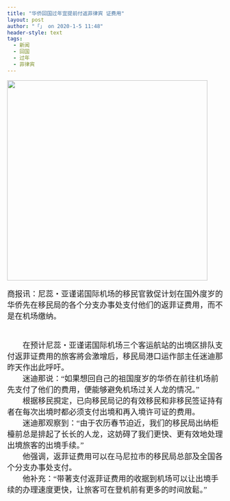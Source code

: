 ```yaml
---
title: "华侨回国过年宜提前付返菲律宾 证费用"
layout: post
author: "「」 on 2020-1-5 11:48"
header-style: text
tags:
  - 新闻
  - 回国
  - 过年
  - 菲律宾
---
```


<head></head>
<body>
 <ignore_js_op> 
  <img aid="1325058" src="https://bbs.boniu123.cc/data/attachment/forum/202001/05/110345x5t7elyok5yz375y.jpg" zoomfile="data/attachment/forum/202001/05/110345x5t7elyok5yz375y.jpg" file="data/attachment/forum/202001/05/110345x5t7elyok5yz375y.jpg" width="468" inpost="1"> 
  <div class="tip tip_4 aimg_tip" id="aimg_1325058_menu" style="position: absolute; display: none" disautofocus="true"> 
   <div class="xs0"> 
    <p><strong>QQ图片20200105110257.jpg</strong> <em class="xg1">(18.66 KB, 下载次数: 0)</em></p> 
    <p> <a href="forum.php?mod=attachment&amp;aid=MTMyNTA1OHxiMDY5NTFjNXwxNTc4MjE1OTA2fDB8NTQ2NzE0&amp;nothumb=yes" target="_blank">下载附件</a> &nbsp;<a href="javascript:;" onclick="showWindow(this.id, this.getAttribute('url'), 'get', 0);" id="savephoto_1325058" url="home.php?mod=spacecp&amp;ac=album&amp;op=saveforumphoto&amp;aid=1325058&amp;handlekey=savephoto_1325058">保存到相册</a> </p> 
    <p class="xg1 y"><span title="2020-1-5 11:03">6&nbsp;小时前</span> 上传</p> 
   </div> 
   <div class="tip_horn"></div> 
  </div> 
 </ignore_js_op> 
 <br> 
 <br> 
 <font face="黑体"><font size="4">商报讯：尼蕊‧亚谨诺国际机场的移民官敦促计划在国外度岁的华侨先在移民局的各个分支办事处支付他们的返菲证费用，而不是在机场缴纳。<br> <br> <br> 　　在预计尼蕊‧亚谨诺国际机场三个客运航站的出境区排队支付返菲证费用的旅客將会激增后，移民局港口运作部主任迷迪那昨天作出此呼吁。<br> 　　迷迪那说：“如果想回自己的祖国度岁的华侨在前往机场前先支付了他们的费用，便能够避免机场过关人龙的情况。”<br> 　　根据移民挸定，已向移民局记的有效移民和非移民签证持有者在每次出境时都必须支付出境和再入境许可证的费用。<br> 　　迷迪那观察到：“由于农历春节迫近，我们的移民局出纳柜檯前总是排起了长长的人龙，这妨碍了我们更快、更有效地处理出境旅客的出境手续。”<br> 　　他强调，返菲证费用可以在马尼拉市的移民局总部及全国各个分支办事处支付。<br> 　　他补充：“带著支付返菲证费用的收据到机场可以让出境手续的办理速度更快，让旅客可在登机前有更多的时间放鬆。”</font></font>
 <br>
</body>


